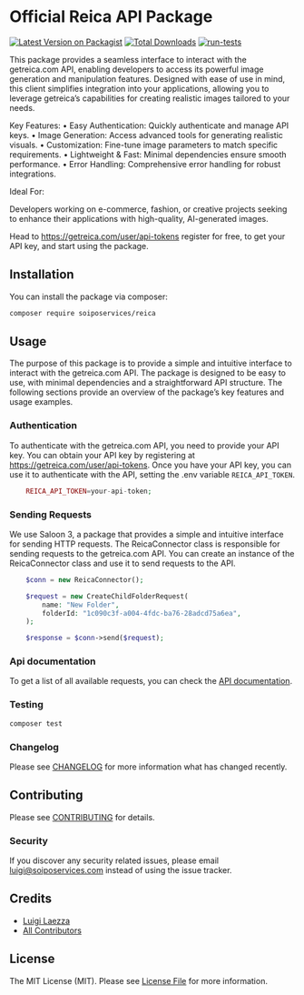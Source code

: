 # Official Reica API Package


[![Latest Version on Packagist](https://img.shields.io/packagist/v/soiposervices/reica.svg?style=flat-square)](https://packagist.org/packages/soiposervices/reica)
[![Total Downloads](https://img.shields.io/packagist/dt/soiposervices/reica.svg?style=flat-square)](https://packagist.org/packages/soiposervices/reica)
[![run-tests](https://github.com/SoipoServices/reica-api/actions/workflows/tests.yml/badge.svg?branch=main)](https://github.com/SoipoServices/reica-api/actions/workflows/tests.yml)


This package provides a seamless interface to interact with the getreica.com API, enabling developers to access its powerful image generation and manipulation features. Designed with ease of use in mind, this client simplifies integration into your applications, allowing you to leverage getreica’s capabilities for creating realistic images tailored to your needs.

Key Features:
	•	Easy Authentication: Quickly authenticate and manage API keys.
	•	Image Generation: Access advanced tools for generating realistic visuals.
	•	Customization: Fine-tune image parameters to match specific requirements.
	•	Lightweight & Fast: Minimal dependencies ensure smooth performance.
	•	Error Handling: Comprehensive error handling for robust integrations.

Ideal For:

Developers working on e-commerce, fashion, or creative projects seeking to enhance their applications with high-quality, AI-generated images.

Head to https://getreica.com/user/api-tokens register for free, to get your API key, and start using the package.

## Installation

You can install the package via composer:

```bash
composer require soiposervices/reica
```

## Usage

The purpose of this package is to provide a simple and intuitive interface to interact with the getreica.com API. The package is designed to be easy to use, with minimal dependencies and a straightforward API structure. The following sections provide an overview of the package’s key features and usage examples.

### Authentication

To authenticate with the getreica.com API, you need to provide your API key. You can obtain your API key by registering at https://getreica.com/user/api-tokens. Once you have your API key, you can use it to authenticate with the API, setting the .env variable `REICA_API_TOKEN`.

```php
	REICA_API_TOKEN=your-api-token;
```

### Sending Requests

We use Saloon 3, a package that provides a simple and intuitive interface for sending HTTP requests. The ReicaConnector class is responsible for sending requests to the getreica.com API. You can create an instance of the ReicaConnector class and use it to send requests to the API.


```php
    $conn = new ReicaConnector();

    $request = new CreateChildFolderRequest(
        name: "New Folder",
        folderId: "1c090c3f-a004-4fdc-ba76-28adcd75a6ea",
    );

    $response = $conn->send($request);
```

### Api documentation

To get a list of all available requests, you can check the [API documentation](https://getreica.com/docs).

### Testing

```bash
composer test
```

### Changelog

Please see [CHANGELOG](CHANGELOG.md) for more information what has changed recently.

## Contributing

Please see [CONTRIBUTING](CONTRIBUTING.md) for details.

### Security

If you discover any security related issues, please email luigi@soiposervices.com instead of using the issue tracker.

## Credits

-   [Luigi Laezza](https://github.com/soiposervices)
-   [All Contributors](../../contributors)

## License

The MIT License (MIT). Please see [License File](LICENSE.md) for more information.
